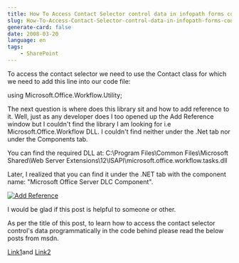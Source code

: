 ```yaml
---
title: How To Access Contact Selector control data in infopath forms code behind and Microsoft.Office.Workflow.Utility not found problem
slug: How-To-Access-Contact-Selector-control-data-in-infopath-forms-code
generate-card: false
date: 2008-03-20
language: en
tags:
    - SharePoint
---
```



To access the contact selector we need to use the Contact class for which we need to add this line into our code file:



using Microsoft.Office.Workflow.Utility;



The next question is where does this library sit and how to add reference to it. Well, just as any developer does I too opened up the Add Reference window but I couldn't find the library I am looking for i.e Microsoft.Office.Workflow DLL. I couldn't find neither under the .Net tab nor under the Components tab.



You can find the required DLL at: C:\\Program Files\\Common Files\\Microsoft Shared\\Web Server Extensions\\12\\ISAPI\\microsoft.office.workflow.tasks.dll



Later, I realized that you can find it under the .NET tab with the component name: "Microsoft Office Server DLC Component".



<!--[if gte vml 1]&gt;                                                  &lt;![endif]-->

<!--[if !vml]-->

<!--[endif]-->

[![Add Reference](./img/2008-03-add-ref.thumbnail.jpg)](http://sharenotes.files.wordpress.com/2008/03/add-ref.jpg "Add Reference")



I would be glad if this post is helpful to someone or other.



As per the title of this post, to learn how to access the contact selector control's data programmatically in the code behind please read the below posts from msdn.



[Link1](http://msdn2.microsoft.com/en-us/library/ms517395.aspx)and [Link2](http://msdn2.microsoft.com/en-us/library/microsoft.office.workflow.utility.contact.tocontacts.aspx)